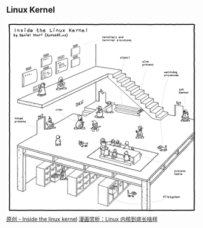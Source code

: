 ## Linux Kernel
![Inside the linux kernel](/images/LinuxKernel.webp)
[原创 - Inside the linux kernel](http://turnoff.us/geek/inside-the-linux-kernel/)
[漫画赏析：Linux 内核到底长啥样](https://linux.cn/article-8290-1.html)